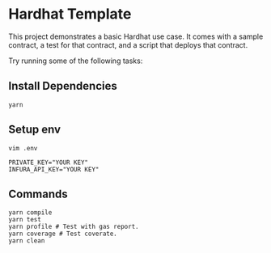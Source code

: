 # Hardhat Template

This project demonstrates a basic Hardhat use case. It comes with a sample contract, a test for that contract, and a script that deploys that contract.

Try running some of the following tasks:

## Install Dependencies
```shell
yarn
```

## Setup env
```shall
vim .env

PRIVATE_KEY="YOUR KEY"
INFURA_API_KEY="YOUR KEY"
```

## Commands
```shell
yarn compile
yarn test 
yarn profile # Test with gas report.
yarn coverage # Test coverate.
yarn clean
```
